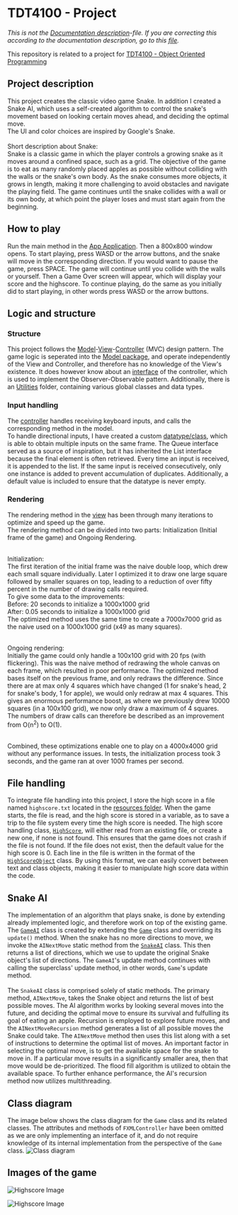# TDT4100 - Project
*This is not the [Documentation description](TDT4100%20-%20Documentation.md)-file. If you are correcting this according to the documentation description, go to this [file](TDT4100%20-%20Documentation.md).*

This repository is related to a project for [TDT4100 - Object Oriented Programming](https://www.ntnu.no/studier/emner/TDT4100)

## Project description

This project creates the classic video game Snake. In addition I created a Snake AI, which uses a self-created algorithm to control the snake's movement based on looking certain moves ahead, and deciding the optimal move. <br/>
The UI and color choices are inspired by Google's Snake. <br/><br/>
Short description about Snake: <br/>
Snake is a classic game in which the player controls a growing snake as it moves around a confined space, such as a grid. The objective of the game is to eat as many randomly placed apples as possible without colliding with the walls or the snake's own body. As the snake consumes more objects, it grows in length, making it more challenging to avoid obstacles and navigate the playing field. The game continues until the snake collides with a wall or its own body, at which point the player loses and must start again from the beginning.


## How to play

Run the main method in the [App Application](src/main/java/Snake/App.java). Then a 800x800 window opens. To start playing, press WASD or the arrow buttons, and the snake will move in the corresponding direction. If you would want to pause the game, press SPACE. The game will continue until you collide with the walls or yourself. Then a Game Over screen will appear, which will display your score and the highscore. To continue playing, do the same as you initially did to start playing, in other words press WASD or the arrow buttons.

## Logic and structure

### Structure

This project follows the [Model](src/main/java/Snake/Model/)-[View](src/main/java/Snake/View/)-[Controller](src/main/java/Snake/Controller/) (MVC) design pattern.
The game logic is seperated into the [Model package](src/main/java/Snake/Model/), and operate independently of the View and Controller, and therefore has no knowledge of the View's existence. It does however know about an [interface](src/main/java/Snake/Controller/ControllerListener.java) of the controller, which is used to implement the Observer-Observable pattern. Additionally, there is an [Utilities](src/main/java/Snake/Utils/) folder, containing various global classes and data types.

### Input handling

The [controller](src/main/java/Snake/Controller/FXMLController.java) handles receiving keyboard inputs, and calls the corresponding method in the model.<br/> 
To handle directional inputs, I have created a custom [datatype/class](src/main/java/Snake/Model/DirectionDefaultList.java), which is able to obtain multiple inputs on the same frame. The Queue interface served as a source of inspiration, but it has inherited the List interface because the final element is often retrieved. Every time an input is received, it is appended to the list. If the same input is received consecutively, only one instance is added to prevent accumulation of duplicates. Additionally, a default value is included to ensure that the datatype is never empty.

### Rendering
The rendering method in the [view](src/main/java/Snake/View/GameView.java) has been through many iterations to optimize and speed up the game.<br/>
The rendering method can be divided into two parts: Initialization (Initial frame of the game) and Ongoing Rendering.<br/><br/>

Initialization: <br/>
The first iteration of the initial frame was the naive double loop, which drew each small square individually. Later I optimized it to draw one large square followed by smaller squares on top, leading to a reduction of over fifty percent in the number of drawing calls required. <br/> 
To give some data to the improvements: <br/>
Before: 20 seconds to initialize a 1000x1000 grid <br/>
After: 0.05 seconds to initialize a 1000x1000 grid <br/>
The optimized method uses the same time to create a 7000x7000 grid as the naive used on a 1000x1000 grid (x49 as many squares). <br/><br/>

Ongoing rendering: <br/>
Initially the game could only handle a 100x100 grid with 20 fps (with flickering). This was the naive method of redrawing the whole canvas on each frame, which resulted in poor performance. The optimized method bases itself on the previous frame, and only redraws the difference. Since there are at max only 4 squares which have changed (1 for snake's head, 2 for snake's body, 1 for apple), we would only redraw at max 4 squares.
This gives an enormous performance boost, as where we previously drew 10000 squares (in a 100x100 grid), we now only draw a maximum of 4 squares. The numbers of draw calls can therefore be described as an improvement from O(n<sup>2</sup>) to O(1). <br/><br/>

Combined, these optimizations enable one to play on a 4000x4000 grid without any performance issues. In tests, the initialization process took 3 seconds, and the game ran at over 1000 frames per second.

## File handling
To integrate file handling into this project, I store the high score in a file named `highscore.txt` located in the [resources folder](src/main/resources/Snake/Data/). When the game starts, the file is read, and the high score is stored in a variable, as to save a trip to the file system every time the high score is needed. The high score handling class, [`HighScore`](src/main/java/Snake/Data/HighScore.java), will either read from an existing file, or create a new one, if none is not found. This ensures that the game does not crash if the file is not found. If the file does not exist, then the default value for the high score is 0. Each line in the file is written in the format of the [`HighScoreObject`](src/main/java/Snake/Data/HighScoreObject.java) class. By using this format, we can easily convert between text and class objects, making it easier to manipulate high score data within the code.

## Snake AI
The implementation of an algorithm that plays snake, is done by extending already implemented logic, and therefore work on top of the existing game. The [`GameAI`](src/main/java/Snake/Model/AI/GameAI.java) class is created by extending the [`Game`](src/main/java/Snake/Model/Game.java) class and overriding its `update()` method. When the snake has no more directions to move, we invoke the `AINextMove` static method from the [`SnakeAI`](src/main/java/Snake/Model/AI/SnakeAI.java) class. This then returns a list of directions, which we use to update the original Snake object's list of directions. The `GameAI`'s update method continues with calling the superclass' update method, in other words, `Game`'s update method.
<br/>
<br/>
The `SnakeAI` class is comprised solely of static methods. The primary method, `AINextMove`, takes the Snake object and returns the list of best possible moves. The AI algorithm works by looking several moves into the future, and deciding the optimal move to ensure its survival and fulfulling its goal of eating an apple. Recursion is employed to explore future moves, and the `AINextMoveRecursion` method generates a list of all possible moves the Snake could take. The `AINextMove` method then uses this list along with a set of instructions to determine the optimal list of moves. An important factor in selecting the optimal move, is to get the available space for the snake to move in. If a particular move results in a significantly smaller area, then that move would be de-prioritized. The flood fill algorithm is utilized to obtain the available space.
To further enhance performance, the AI's recursion method now utilizes multithreading.

## Class diagram
The image below shows the class diagram for the `Game` class and its related classes. The attributes and methods of `FXMLController` have been omitted as we are only implementing an interface of it, and do not require knowledge of its internal implementation from the perspective of the `Game` class. 
![Class diagram](img/TDT4100%20-%20Project%20-%20Class%20Diagram.jpg)

## Images of the game
![Highscore Image](img/SnakeAI.gif)

![Highscore Image](img/Highscore.png)



